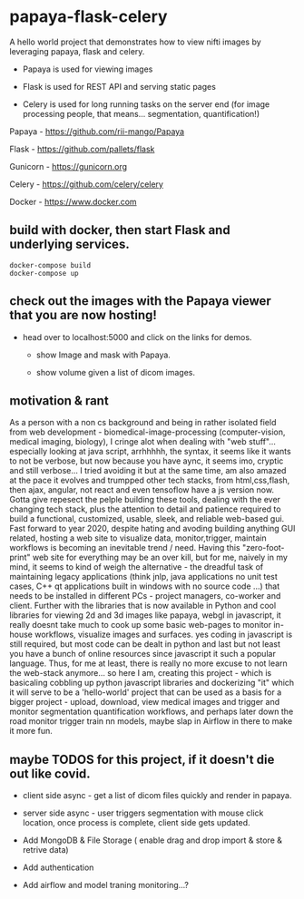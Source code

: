 # papaya-flask-celery

A hello world project that demonstrates how to view nifti images by leveraging papaya, flask and celery.  

+ Papaya is used for viewing images

+ Flask is used for REST API and serving static pages

+ Celery is used for long running tasks on the server end (for image processing people, that means... segmentation, quantification!)

Papaya - https://github.com/rii-mango/Papaya

Flask - https://github.com/pallets/flask

Gunicorn - https://gunicorn.org

Celery - https://github.com/celery/celery

Docker - https://www.docker.com


## build with docker, then start Flask and underlying services.

```
docker-compose build
docker-compose up
```

## check out the images with the Papaya viewer that you are now hosting!

+ head over to localhost:5000 and click on the links for demos.

    + show Image and mask with Papaya.

    + show volume given a list of dicom images.



## motivation & rant

As a person with a non cs background and being in rather isolated field from web development - biomedical-image-processing (computer-vision, medical imaging, biology), I cringe alot when dealing with "web stuff"... especially looking at java script, arrhhhhh, the syntax, it seems like it wants to not be verbose, but now because you have aync, it seems imo, cryptic and still verbose... I tried avoiding it but at the same time, am also amazed at the pace it evolves and trumpped other tech stacks, from html,css,flash, then ajax, angular, not react and even tensoflow have a js version now. Gotta give repesect the pelple building these tools, dealing with the ever changing tech stack, plus the attention to detail and patience required to build a functional, customized, usable, sleek, and reliable web-based gui.  Fast forward to year 2020, despite hating and avoding building anything GUI related, hosting a web site to visualize data, monitor,trigger, maintain workflows is becoming an inevitable trend / need. Having this "zero-foot-print" web site for everything may be an over kill, but for me, naively in my mind, it seems to kind of weigh the alternative - the dreadful task of maintaining legacy applications (think jnlp, java applications no unit test cases, C++ qt applications built in windows with no source code ...) that needs to be installed in different PCs - project managers, co-worker and client.  Further with the libraries that is now available in Python and cool libraries for viewing 2d and 3d images like papaya, webgl in javascript, it really doesnt take much to cook up some basic web-pages to monitor in-house workflows, visualize images and surfaces.  yes coding in javascript is still required, but most code can be dealt in python and last but not least you have a bunch of online resources since javascript it such a popular language.  Thus, for me at least, there is really no more excuse to not learn the web-stack anymore... so here I am, creating this project - which is basicaling cobbling up python javascript libraries and dockerizing "it" which it will serve to be a 'hello-world' project that can be used as a basis for a bigger project - upload, download, view medical images and trigger and monitor segmentation quantification workflows, and perhaps later down the road monitor trigger train nn models, maybe slap in Airflow in there to make it more fun.

## maybe TODOS for this project, if it doesn't die out like covid.

+ client side async - get a list of dicom files quickly and render in papaya.
  
+ server side async - user triggers segmentation with mouse click location, once process is complete, client side gets updated.

+ Add MongoDB & File Storage ( enable drag and drop import & store & retrive data)

+ Add authentication

+ Add airflow and model traning monitoring...?

